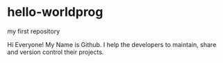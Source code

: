 # hello-worldprog
my first repository


Hi Everyone!
My Name is Github. I help the developers to maintain, share and version control their projects.
